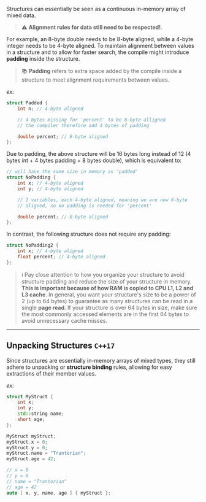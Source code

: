 Structures can essentially be seen as a continuous in-memory array of mixed data. 

> ⚠️ **Alignment rules for data still need to be respected!**. 

For example, an 8-byte double needs to be 8-byte aligned, while a 4-byte integer needs to be 4-byte aligned. To maintain alignment between values in a structure and to allow for faster search, the compile might introduce **padding** inside the structure.

> 📚 **Padding** refers to extra space added by the compile inside a structure to meet alignment requirements between values.

*ex:*
```cpp
struct Padded {
	int n; // 4-byte aligned

	// 4 bytes missing for 'percent' to be 8-byte alligned
	// the compiler therefore add 4 bytes of padding

	double percent; // 8-byte aligned
};
```

Due to padding, the above structure will be 16 bytes long instead of 12 (4 bytes int + 4 bytes padding + 8 bytes double), which is equivalent to:

```cpp
// will have the same size in memory as 'padded'
struct NoPadding {
	int x; // 4-byte aligned
	int y; // 4-byte aligned

	// 2 variables, each 4-byte aligned, meaning we are now 8-byte
	// aligned, so no padding is needed for 'percent'

	double percent; // 8-byte aligned
};
```

In contrast, the following structure does not require any padding:

```cpp
struct NoPadding2 {
	int x; // 4-byte aligned
	float percent; // 4-byte aligned
};
```

> ℹ️ Pay close attention to how you organize your structure to avoid structure padding and reduce the size of your structure in memory. **This is important because of how RAM is copied to CPU L1, L2 and L3 cache**. In general, you want your structure's size to be a power of 2 (up to 64 bytes) to guarantee as many structures can be read in a single **page read**. If your structure is over 64 bytes in size, make sure the most commonly accessed elements are in the first 64 bytes to avoid unnecessary cache misses.

---

## Unpacking Structures `C++17`

Since structures are essentially in-memory arrays of mixed types, they still adhere to unpacking or **structure binding** rules, allowing for easy extractions of their member values.

*ex:*
```cpp
struct MyStruct {
	int x;
	int y;
	std::string name;
	short age;
};

MyStruct myStruct;
myStruct.x = 0;
myStruct.y = 0;
myStruct.name = "Trantorian";
myStruct.age = 42;

// x = 0
// y = 0
// name = "Trantorian"
// age = 42
auto [ x, y, name, age ] { myStruct };
```